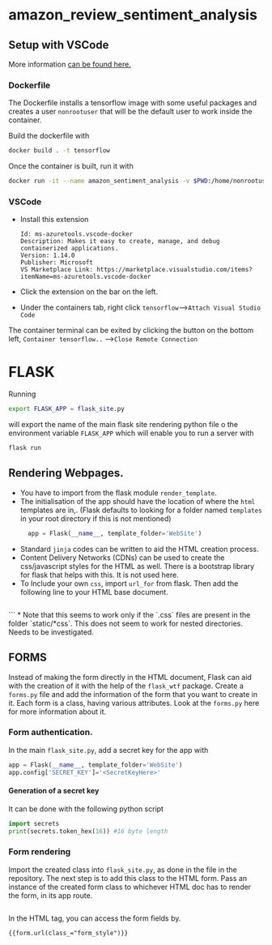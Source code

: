 # amazon_review_sentiment_analysis

## Setup with VSCode

More information [can be found here.](https://code.visualstudio.com/docs/remote/create-dev-container#_set-up-a-folder-to-run-in-a-container) 

### Dockerfile

The Dockerfile installs a tensorflow image with some useful packages and creates a user `nonrootuser` that will be the default user to work inside the container.

Build the dockerfile with

``` bash
docker build . -t tensorflow
```

Once the container is built, run it with

```bash
docker run -it --name amazon_sentiment_analysis -v $PWD:/home/nonrootuser/codes/ --gpus all tensorflow
```

### VSCode

* Install this extension

  ```text
  Id: ms-azuretools.vscode-docker
  Description: Makes it easy to create, manage, and debug containerized applications.
  Version: 1.14.0
  Publisher: Microsoft
  VS Marketplace Link: https://marketplace.visualstudio.com/items?itemName=ms-azuretools.vscode-docker
  ```

* Click the extension on the bar on the left.

* Under the containers tab, right click `tensorflow`-->`Attach Visual Studio Code`

The container terminal can be exited by clicking the button on the bottom left, `Container tensorflow..` -->`Close Remote Connection`



# FLASK
Running 
```bash
export FLASK_APP = flask_site.py
```
will export the name of the main flask site rendering python file o the environment variable `FLASK_APP` which will enable you to run a server with

```bash
flask run
```
## Rendering Webpages.
* You have to import from the flask module `render_template`.
* The initialisation of the app should have the location of where the `html` templates are in,. (Flask defaults to looking for a folder named `templates` in your root directory if this is not mentioned)
  ```python
    app = Flask(__name__, template_folder='WebSite')
  ```
* Standard `jinja` codes can be written to aid the HTML creation process.
* Content Delivery Networks (CDNs) can be used to create the css/javascript styles for the HTML as well. There is a bootstrap library for flask that helps with this. It is not used here.
* To Include your own `css`, import `url_for` from flask. Then add the following line to your HTML base document.
  ```html
 <link rel="stylesheet" type="text/css" href="{{url_for('static', filename='index.css')}}">  
  ```
  * Note that this seems to work only if the `.css` files are present in the folder `static/*css`. This does not seem to work for nested directories. Needs to be investigated.

## FORMS
Instead of making the form directly in the HTML document, Flask can aid with the creation of it with the help of the `flask_wtf` package.
Create a `forms.py` file and add the information of the form that you want to create in it. Each form is a class, having various attributes.
Look at the `forms.py` here for more information about it.

### Form authentication.
In the main `flask_site.py`, add a secret key for the app with 
``` python
app = Flask(__name__, template_folder='WebSite')
app.config['SECRET_KEY']='<SecretKeyHere>'

```
#### Generation of a secret key
It can be done with the following python script
```python
import secrets
print(secrets.token_hex(16)) #16 byte length
```
### Form rendering
Import the created class into `flask_site.py`, as done in the file in the repository.
The next step is to add this class to the HTML form. Pass an instance of the created form class to whichever HTML doc has to render the form, in its app route.
```python

```
In the HTML tag, you can access the form fields by.
```jinja
{{form.url(class_="form_style")}}
```